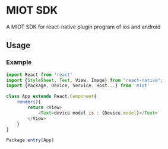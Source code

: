 # MIOT SDK 
A MIOT SDK for react-native plugin program of ios and android

## Usage


### Example
```js
import React from 'react'
import {StyleSheet, Text, View, Image} from "react-native";
import {Package, Device, Service, Host...} from 'miot'

class App extends React.Component{
    render(){
        return <View>
            <Text>device model is : {Device.model}</Text>
        </View>
    }
}

Package.entry(App)

```
 